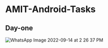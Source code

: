 # AMIT-Android-Tasks

## Day-one

![WhatsApp Image 2022-09-14 at 2 26 37 PM](https://user-images.githubusercontent.com/61332730/190153120-a03beae5-b9a7-4eb2-aead-06351667a778.jpeg)
